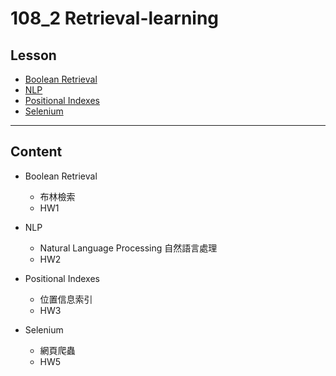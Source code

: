 # 108_2 Retrieval-learning


## Lesson 

* [Boolean Retrieval](#boolean-retrieval)
* [NLP](#nlp)
* [Positional Indexes](#positional-indexes)
* [Selenium](#selenium)

------
## Content

* Boolean Retrieval
    * 布林檢索
    * HW1

* NLP
    * Natural Language Processing 自然語言處理 
    * HW2

* Positional Indexes
    * 位置信息索引
    * HW3
    
* Selenium
    * 網頁爬蟲
    * HW5 
